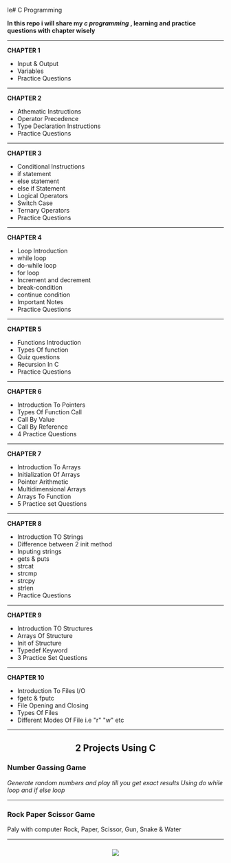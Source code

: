 le# C Programming 

<b> In this repo i will share my <em>c programming</em> , learning and practice questions with chapter wisely </b>
<br>
<hr>

<b> CHAPTER 1</b>

<ul>
  <li>Input & Output</li>
  <li>Variables</li>
  <li>Practice Questions</li>
</ul>
<hr>
<b>CHAPTER 2</b>

<ul>
  <li>Athematic Instructions </li>
  <li>Operator Precedence</li>
<li>Type Declaration Instructions</li>
  <li>Practice Questions</li>
</ul>
<hr>
<b>CHAPTER 3</b>  
<ul>
  <li>Conditional Instructions</li>
  <li>if statement</li>
  <li>else statement</li>
  <li>else if Statement</li>
  <li>Logical Operators</li>
  <li>Switch Case</li>
  <li>Ternary Operators</li>
  <li>Practice Questions</li>
</ul>
<hr>
<b>CHAPTER 4</b> 
<ul>
<li>Loop Introduction</li>
<li>while loop</li>
<li>do-while loop</li>
<li>for loop</li>
<li>Increment and decrement</li>
<li>break-condition</li>
<li>continue condition</li>
<li>Important Notes</li>
<li>Practice Questions</li>

</ul>

</ul>
<hr>
<b>CHAPTER 5</b> 
<ul>
<li>Functions Introduction</li>
<li>Types Of function</li>
<li>Quiz questions</li>
<li>Recursion In C</li>
<li>Practice Questions</li>
</ul>
<hr>
<b>CHAPTER 6</b> 
<ul>
<li>Introduction To Pointers</li>
<li>Types Of Function Call</li>
<li>Call By Value</li>
<li>Call By Reference</li>
<li>4 Practice Questions</li>
</ul>
<hr>
<b>CHAPTER 7</b> 
<ul>
<li>Introduction To Arrays</li>
<li>Initialization Of Arrays </li>
<li>Pointer Arithmetic</li>
<li>Multidimensional Arrays</li>
<li>Arrays To Function</li>
<li>5 Practice set Questions</li>
</ul>
<hr>
<b>CHAPTER 8</b> 
<ul>
<li>Introduction TO Strings</li>
<li>Difference between 2 init method </li>
<li>Inputing strings</li>
<li>gets & puts</li>
<li>strcat</li>
<li>strcmp</li>
<li>strcpy</li>
<li>strlen</li>
<li>Practice Questions</li>
</ul>
<hr>
<b>CHAPTER 9</b> 
<ul>
<li>Introduction TO Structures</li>
<li>Arrays Of Structure </li>
<li>Init of Structure</li>
<li>Typedef Keyword</li>
<li>3 Practice Set Questions</li>
</ul>
<hr>
<b>CHAPTER 10</b> 
<ul>
<li>Introduction To Files I/O</li>
<li>fgetc & fputc </li>
<li>File Opening and Closing</li>
<li>Types Of Files</li>
<li>Different Modes Of File i.e "r" "w" etc</li>
</ul>
<hr>

<center><h2> 2 Projects Using C </h2></center>

<b><h3>Number Gassing Game</h3></b>
<i> Generate random numbers and play till you get exact results</i>
<i>Using do while loop and if else loop</i>
<hr>
<b><h3>Rock Paper Scissor Game</h3></b>
<p> Paly with computer Rock, Paper, Scissor, Gun, Snake & Water </p>
<hr>


###

<div align="center">
  <img src="https://profile-counter.glitch.me/Salik-Seraj/count.svg?"  />
</div>
